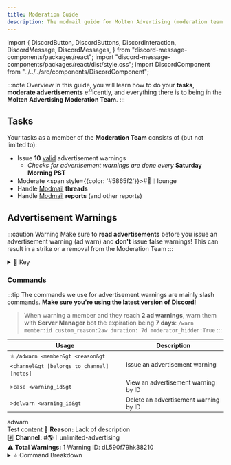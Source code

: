 ```yaml
---
title: Moderation Guide
description: The modmail guide for Molten Advertising (moderation team only)
---
```


import {
  DiscordButton,
  DiscordButtons,
  DiscordInteraction,
  DiscordMessage,
  DiscordMessages,
} from "discord-message-components/packages/react";
import "discord-message-components/packages/react/dist/style.css";
import DiscordComponent from "../../../src/components/DiscordComponent";

:::note Overview
In this guide, you will learn how to do your **tasks**, **moderate advertisements** efficently, and everything there is to being in the **Molten Advertising Moderation Team**.
:::

## Tasks
Your tasks as a member of the **Moderation Team** consists of (but not limited to):

  - Issue **10** <u>valid</u> advertisement warnings
    - *Checks for advertisement warnings are done every* **Saturday Morning PST**
  - Moderate <span style={{color: '#5865f2'}}>#💬︱lounge</span>
  - Handle [Modmail](./modmail-guide.md) **threads**
  - Handle [Modmail](./modmail-guide.md) **reports** (and other reports)

## Advertisement Warnings

:::caution Warning
Make sure to **read advertisements** before you issue an advertisement warning (ad warn) and **don't** issue false warnings! This can result in a strike or a removal from the Moderation Team
:::
<details className="customdetails">
<summary>🔑 Key</summary>

> `[foo|bar]` - Text separated in brackets means you can use either **foo** or **bar** to get the same command result

> `[arg=value]` - An argument in brackets means this is an **optional argument**, if it's not provided a default value of '**value**' will take it's place

> `<arg>` - An argument in less and greater than signs means that this is a **required argument**, it must be provided or the command will fail

</details>

### Commands

:::tip
The commands we use for advertisement warnings are mainly slash commands. **Make sure you're using the latest version of Discord**!

> When warning a member and they reach **2 ad warnings**, warn them with **Server Manager** bot the expiration being **7 days**:
> `/warn member:id custom_reason:2aw duration: 7d moderator_hidden:True`
:::

| Usage | Description |
| ----------------------- | ----------- |
| ⭐ <code>/adwarn &lt;member&gt &lt;reason&gt &lt;channel&gt [belongs_to_channel] [notes]</code> | Issue an advertisement warning |
| <code>>case &lt;warning_id&gt</code> | View an advertisement warning by ID |
| <code>>delwarn &lt;warning_id&gt</code> | Delete an advertisement warning by ID |


<DiscordComponent>
  <DiscordMessage author="Molten's Utilities" avatar="/img/moltensutilities.png">
    <div slot="interactions">
      <DiscordInteraction author="vNziie--" avatar="/img/logo.png" command>
        adwarn
      </DiscordInteraction>
    </div>
      Test content
      <DiscordEmbed
        embedTitle="Advertisement Warning"
        authorIcon="/img/moltenadvertising.gif"
        authorName="Molten Advertising - Ad Moderation"
        borderColor="#e74c3c"
        timestamp="12/24/2022"
        footerIcon="/img/moltensutilities.png"
        >
        🚩 <strong>Reason:</strong> Lack of description
        <br/>
        #️⃣ <strong>Channel:</strong> <span className="mention">#🌎︱unlimited-advertising
        <br/>
        ⚠️ <strong>Total Warnings:</strong> 1
            <span slot="footer">Warning ID: dL590f79hk38210</span>
        </DiscordEmbed>
  </DiscordMessage>
</DiscordComponent>



<details className="customdetails">
<summary>⭐ Command Breakdown</summary>

<details className="customdetails">
<summary>Command Explanation</summary>

The `/adwarn` command sends a message in the <span className="mention">#🚨︱open-moderation</span> channel and is stored in the database of **Molten's Utilities**. A **warning ID** is random generated ID which is _12 characters long_. This ID is unique to every advertisement warning, users can find this ID at the embed footer of the ad warning message *and* direct message they get. Users can message the modmail bot <span className="mention">@Molten Support#3319</span> to appeal this warning. These warnings are stored for **7 days** then removed (expired). Users are notified of this expiration.

</details> 

<details className="customdetails">
<summary>Command Arguments</summary>

*These are the arguments that aren't self explanatory*

> `belongs_to_channel` - This argument is only required and used when you use the `Incorrect Channel` preset reason. This is the channel the advertisement would belong to.

> `notes` - This argument is displayed as an embed field on the ad warning embed. This is typically not used unless you need to provide more context. **Example below**.

![Example image](../../assets/adwarningexample.png)

</details> 

</details>

